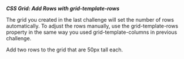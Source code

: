 ***CSS Grid: Add Rows with grid-template-rows***

The grid you created in the last challenge will set the number of rows automatically. To adjust the rows manually, use the grid-template-rows property in the same way you used grid-template-columns in previous challenge.


Add two rows to the grid that are 50px tall each.

